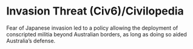 # Invasion Threat (Civ6)/Civilopedia

Fear of Japanese invasion led to a policy allowing the deployment of conscripted militia beyond Australian borders, as long as doing so aided Australia’s defense.